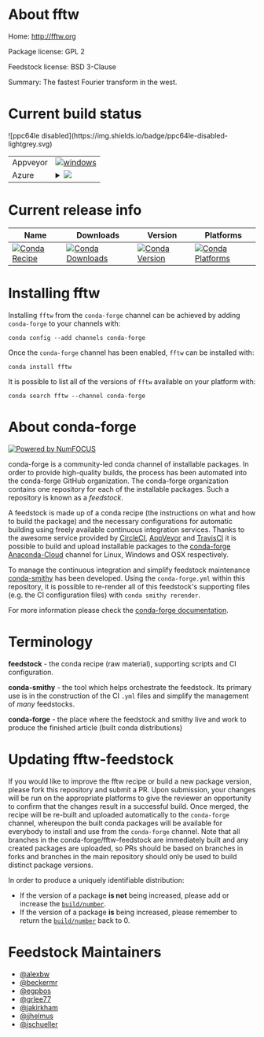 About fftw
==========

Home: http://fftw.org

Package license: GPL 2

Feedstock license: BSD 3-Clause

Summary: The fastest Fourier transform in the west.



Current build status
====================


<table><tr>
    <td>Appveyor</td>
    <td>
      <a href="https://ci.appveyor.com/project/conda-forge/fftw-feedstock/branch/master">
        <img alt="windows" src="https://img.shields.io/appveyor/ci/conda-forge/fftw-feedstock/master.svg?label=Windows">
      </a>
    </td>
  </tr>
    
  <tr>
    <td>Azure</td>
    <td>
      <details>
        <summary>
          <a href="https://dev.azure.com/conda-forge/feedstock-builds/_build/latest?definitionId=298&branchName=master">
            <img src="https://dev.azure.com/conda-forge/feedstock-builds/_apis/build/status/fftw-feedstock?branchName=master">
          </a>
        </summary>
        <table>
          <thead><tr><th>Variant</th><th>Status</th></tr></thead>
          <tbody><tr>
              <td>linux_mpimpichpython2.7</td>
              <td>
                <a href="https://dev.azure.com/conda-forge/feedstock-builds/_build/latest?definitionId=298&branchName=master">
                  <img src="https://dev.azure.com/conda-forge/feedstock-builds/_apis/build/status/fftw-feedstock?branchName=master&jobName=linux&configuration=linux_mpimpichpython2.7" alt="variant">
                </a>
              </td>
            </tr><tr>
              <td>linux_mpimpichpython3.6</td>
              <td>
                <a href="https://dev.azure.com/conda-forge/feedstock-builds/_build/latest?definitionId=298&branchName=master">
                  <img src="https://dev.azure.com/conda-forge/feedstock-builds/_apis/build/status/fftw-feedstock?branchName=master&jobName=linux&configuration=linux_mpimpichpython3.6" alt="variant">
                </a>
              </td>
            </tr><tr>
              <td>linux_mpimpichpython3.7</td>
              <td>
                <a href="https://dev.azure.com/conda-forge/feedstock-builds/_build/latest?definitionId=298&branchName=master">
                  <img src="https://dev.azure.com/conda-forge/feedstock-builds/_apis/build/status/fftw-feedstock?branchName=master&jobName=linux&configuration=linux_mpimpichpython3.7" alt="variant">
                </a>
              </td>
            </tr><tr>
              <td>linux_mpinompipython2.7</td>
              <td>
                <a href="https://dev.azure.com/conda-forge/feedstock-builds/_build/latest?definitionId=298&branchName=master">
                  <img src="https://dev.azure.com/conda-forge/feedstock-builds/_apis/build/status/fftw-feedstock?branchName=master&jobName=linux&configuration=linux_mpinompipython2.7" alt="variant">
                </a>
              </td>
            </tr><tr>
              <td>linux_mpinompipython3.6</td>
              <td>
                <a href="https://dev.azure.com/conda-forge/feedstock-builds/_build/latest?definitionId=298&branchName=master">
                  <img src="https://dev.azure.com/conda-forge/feedstock-builds/_apis/build/status/fftw-feedstock?branchName=master&jobName=linux&configuration=linux_mpinompipython3.6" alt="variant">
                </a>
              </td>
            </tr><tr>
              <td>linux_mpinompipython3.7</td>
              <td>
                <a href="https://dev.azure.com/conda-forge/feedstock-builds/_build/latest?definitionId=298&branchName=master">
                  <img src="https://dev.azure.com/conda-forge/feedstock-builds/_apis/build/status/fftw-feedstock?branchName=master&jobName=linux&configuration=linux_mpinompipython3.7" alt="variant">
                </a>
              </td>
            </tr><tr>
              <td>linux_mpiopenmpipython2.7</td>
              <td>
                <a href="https://dev.azure.com/conda-forge/feedstock-builds/_build/latest?definitionId=298&branchName=master">
                  <img src="https://dev.azure.com/conda-forge/feedstock-builds/_apis/build/status/fftw-feedstock?branchName=master&jobName=linux&configuration=linux_mpiopenmpipython2.7" alt="variant">
                </a>
              </td>
            </tr><tr>
              <td>linux_mpiopenmpipython3.6</td>
              <td>
                <a href="https://dev.azure.com/conda-forge/feedstock-builds/_build/latest?definitionId=298&branchName=master">
                  <img src="https://dev.azure.com/conda-forge/feedstock-builds/_apis/build/status/fftw-feedstock?branchName=master&jobName=linux&configuration=linux_mpiopenmpipython3.6" alt="variant">
                </a>
              </td>
            </tr><tr>
              <td>linux_mpiopenmpipython3.7</td>
              <td>
                <a href="https://dev.azure.com/conda-forge/feedstock-builds/_build/latest?definitionId=298&branchName=master">
                  <img src="https://dev.azure.com/conda-forge/feedstock-builds/_apis/build/status/fftw-feedstock?branchName=master&jobName=linux&configuration=linux_mpiopenmpipython3.7" alt="variant">
                </a>
              </td>
            </tr><tr>
              <td>osx_mpimpichpython2.7</td>
              <td>
                <a href="https://dev.azure.com/conda-forge/feedstock-builds/_build/latest?definitionId=298&branchName=master">
                  <img src="https://dev.azure.com/conda-forge/feedstock-builds/_apis/build/status/fftw-feedstock?branchName=master&jobName=osx&configuration=osx_mpimpichpython2.7" alt="variant">
                </a>
              </td>
            </tr><tr>
              <td>osx_mpimpichpython3.6</td>
              <td>
                <a href="https://dev.azure.com/conda-forge/feedstock-builds/_build/latest?definitionId=298&branchName=master">
                  <img src="https://dev.azure.com/conda-forge/feedstock-builds/_apis/build/status/fftw-feedstock?branchName=master&jobName=osx&configuration=osx_mpimpichpython3.6" alt="variant">
                </a>
              </td>
            </tr><tr>
              <td>osx_mpimpichpython3.7</td>
              <td>
                <a href="https://dev.azure.com/conda-forge/feedstock-builds/_build/latest?definitionId=298&branchName=master">
                  <img src="https://dev.azure.com/conda-forge/feedstock-builds/_apis/build/status/fftw-feedstock?branchName=master&jobName=osx&configuration=osx_mpimpichpython3.7" alt="variant">
                </a>
              </td>
            </tr><tr>
              <td>osx_mpinompipython2.7</td>
              <td>
                <a href="https://dev.azure.com/conda-forge/feedstock-builds/_build/latest?definitionId=298&branchName=master">
                  <img src="https://dev.azure.com/conda-forge/feedstock-builds/_apis/build/status/fftw-feedstock?branchName=master&jobName=osx&configuration=osx_mpinompipython2.7" alt="variant">
                </a>
              </td>
            </tr><tr>
              <td>osx_mpinompipython3.6</td>
              <td>
                <a href="https://dev.azure.com/conda-forge/feedstock-builds/_build/latest?definitionId=298&branchName=master">
                  <img src="https://dev.azure.com/conda-forge/feedstock-builds/_apis/build/status/fftw-feedstock?branchName=master&jobName=osx&configuration=osx_mpinompipython3.6" alt="variant">
                </a>
              </td>
            </tr><tr>
              <td>osx_mpinompipython3.7</td>
              <td>
                <a href="https://dev.azure.com/conda-forge/feedstock-builds/_build/latest?definitionId=298&branchName=master">
                  <img src="https://dev.azure.com/conda-forge/feedstock-builds/_apis/build/status/fftw-feedstock?branchName=master&jobName=osx&configuration=osx_mpinompipython3.7" alt="variant">
                </a>
              </td>
            </tr><tr>
              <td>osx_mpiopenmpipython2.7</td>
              <td>
                <a href="https://dev.azure.com/conda-forge/feedstock-builds/_build/latest?definitionId=298&branchName=master">
                  <img src="https://dev.azure.com/conda-forge/feedstock-builds/_apis/build/status/fftw-feedstock?branchName=master&jobName=osx&configuration=osx_mpiopenmpipython2.7" alt="variant">
                </a>
              </td>
            </tr><tr>
              <td>osx_mpiopenmpipython3.6</td>
              <td>
                <a href="https://dev.azure.com/conda-forge/feedstock-builds/_build/latest?definitionId=298&branchName=master">
                  <img src="https://dev.azure.com/conda-forge/feedstock-builds/_apis/build/status/fftw-feedstock?branchName=master&jobName=osx&configuration=osx_mpiopenmpipython3.6" alt="variant">
                </a>
              </td>
            </tr><tr>
              <td>osx_mpiopenmpipython3.7</td>
              <td>
                <a href="https://dev.azure.com/conda-forge/feedstock-builds/_build/latest?definitionId=298&branchName=master">
                  <img src="https://dev.azure.com/conda-forge/feedstock-builds/_apis/build/status/fftw-feedstock?branchName=master&jobName=osx&configuration=osx_mpiopenmpipython3.7" alt="variant">
                </a>
              </td>
            </tr><tr>
              <td>win_c_compilervs2008python2.7</td>
              <td>
                <a href="https://dev.azure.com/conda-forge/feedstock-builds/_build/latest?definitionId=298&branchName=master">
                  <img src="https://dev.azure.com/conda-forge/feedstock-builds/_apis/build/status/fftw-feedstock?branchName=master&jobName=win&configuration=win_c_compilervs2008python2.7" alt="variant">
                </a>
              </td>
            </tr><tr>
              <td>win_c_compilervs2015python3.6</td>
              <td>
                <a href="https://dev.azure.com/conda-forge/feedstock-builds/_build/latest?definitionId=298&branchName=master">
                  <img src="https://dev.azure.com/conda-forge/feedstock-builds/_apis/build/status/fftw-feedstock?branchName=master&jobName=win&configuration=win_c_compilervs2015python3.6" alt="variant">
                </a>
              </td>
            </tr><tr>
              <td>win_c_compilervs2015python3.7</td>
              <td>
                <a href="https://dev.azure.com/conda-forge/feedstock-builds/_build/latest?definitionId=298&branchName=master">
                  <img src="https://dev.azure.com/conda-forge/feedstock-builds/_apis/build/status/fftw-feedstock?branchName=master&jobName=win&configuration=win_c_compilervs2015python3.7" alt="variant">
                </a>
              </td>
            </tr>
          </tbody>
        </table>
      </details>
    </td>
  </tr>
![ppc64le disabled](https://img.shields.io/badge/ppc64le-disabled-lightgrey.svg)
</table>

Current release info
====================

| Name | Downloads | Version | Platforms |
| --- | --- | --- | --- |
| [![Conda Recipe](https://img.shields.io/badge/recipe-fftw-green.svg)](https://anaconda.org/conda-forge/fftw) | [![Conda Downloads](https://img.shields.io/conda/dn/conda-forge/fftw.svg)](https://anaconda.org/conda-forge/fftw) | [![Conda Version](https://img.shields.io/conda/vn/conda-forge/fftw.svg)](https://anaconda.org/conda-forge/fftw) | [![Conda Platforms](https://img.shields.io/conda/pn/conda-forge/fftw.svg)](https://anaconda.org/conda-forge/fftw) |

Installing fftw
===============

Installing `fftw` from the `conda-forge` channel can be achieved by adding `conda-forge` to your channels with:

```
conda config --add channels conda-forge
```

Once the `conda-forge` channel has been enabled, `fftw` can be installed with:

```
conda install fftw
```

It is possible to list all of the versions of `fftw` available on your platform with:

```
conda search fftw --channel conda-forge
```


About conda-forge
=================

[![Powered by NumFOCUS](https://img.shields.io/badge/powered%20by-NumFOCUS-orange.svg?style=flat&colorA=E1523D&colorB=007D8A)](http://numfocus.org)

conda-forge is a community-led conda channel of installable packages.
In order to provide high-quality builds, the process has been automated into the
conda-forge GitHub organization. The conda-forge organization contains one repository
for each of the installable packages. Such a repository is known as a *feedstock*.

A feedstock is made up of a conda recipe (the instructions on what and how to build
the package) and the necessary configurations for automatic building using freely
available continuous integration services. Thanks to the awesome service provided by
[CircleCI](https://circleci.com/), [AppVeyor](https://www.appveyor.com/)
and [TravisCI](https://travis-ci.org/) it is possible to build and upload installable
packages to the [conda-forge](https://anaconda.org/conda-forge)
[Anaconda-Cloud](https://anaconda.org/) channel for Linux, Windows and OSX respectively.

To manage the continuous integration and simplify feedstock maintenance
[conda-smithy](https://github.com/conda-forge/conda-smithy) has been developed.
Using the ``conda-forge.yml`` within this repository, it is possible to re-render all of
this feedstock's supporting files (e.g. the CI configuration files) with ``conda smithy rerender``.

For more information please check the [conda-forge documentation](https://conda-forge.org/docs/).

Terminology
===========

**feedstock** - the conda recipe (raw material), supporting scripts and CI configuration.

**conda-smithy** - the tool which helps orchestrate the feedstock.
                   Its primary use is in the construction of the CI ``.yml`` files
                   and simplify the management of *many* feedstocks.

**conda-forge** - the place where the feedstock and smithy live and work to
                  produce the finished article (built conda distributions)


Updating fftw-feedstock
=======================

If you would like to improve the fftw recipe or build a new
package version, please fork this repository and submit a PR. Upon submission,
your changes will be run on the appropriate platforms to give the reviewer an
opportunity to confirm that the changes result in a successful build. Once
merged, the recipe will be re-built and uploaded automatically to the
`conda-forge` channel, whereupon the built conda packages will be available for
everybody to install and use from the `conda-forge` channel.
Note that all branches in the conda-forge/fftw-feedstock are
immediately built and any created packages are uploaded, so PRs should be based
on branches in forks and branches in the main repository should only be used to
build distinct package versions.

In order to produce a uniquely identifiable distribution:
 * If the version of a package **is not** being increased, please add or increase
   the [``build/number``](https://conda.io/docs/user-guide/tasks/build-packages/define-metadata.html#build-number-and-string).
 * If the version of a package **is** being increased, please remember to return
   the [``build/number``](https://conda.io/docs/user-guide/tasks/build-packages/define-metadata.html#build-number-and-string)
   back to 0.

Feedstock Maintainers
=====================

* [@alexbw](https://github.com/alexbw/)
* [@beckermr](https://github.com/beckermr/)
* [@egpbos](https://github.com/egpbos/)
* [@grlee77](https://github.com/grlee77/)
* [@jakirkham](https://github.com/jakirkham/)
* [@jjhelmus](https://github.com/jjhelmus/)
* [@jschueller](https://github.com/jschueller/)

